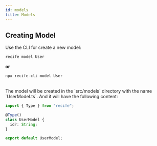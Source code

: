 ```yaml
---
id: models
title: Models
---
```


## Creating Model

Use the CLI for create a new model:

```bash
recife model User
```

**or**

```bash
npx recife-cli model User
```

<br />
The model will be created in the `src/models` directory with the name `UserModel.ts`. And it will have the following content:

```ts
import { Type } from "recife";

@Type()
class UserModel {
  id?: String;
}

export default UserModel;
```
